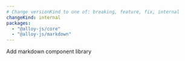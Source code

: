 ```yaml
---
# Change versionKind to one of: breaking, feature, fix, internal
changeKind: internal
packages:
  - "@alloy-js/core"
  - "@alloy-js/markdown"
---
```


Add markdown component library
